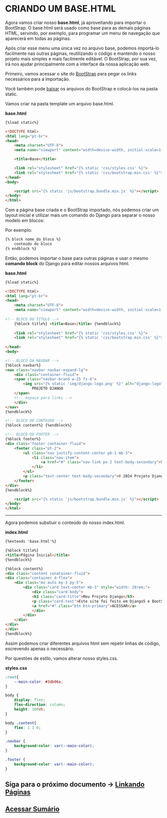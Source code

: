 # CRIANDO UM BASE.HTML
Agora vamos criar nosso **base.html**, já aproveitando para importar o BootStrap. O base.html será usado como base para as demais páginas HTML, servindo, por exemplo, para programar um menu de navegação que aparecerá em todas as páginas. 

Após criar esse menu uma única vez no arquivo base, podemos importá-lo facilmente nas outras páginas, reutilizando o código e mantendo o nosso projeto mais simples e mais facilmente editável. O BootStrap, por sua vez, irá nos ajudar principalmente com a interface da nossa aplicação web.

Primeiro, vamos acessar o site do [BootStrap](https://getbootstrap.com/docs/5.3/getting-started/introduction/) para pegar os links necessários para a importação.

Você também pode [baixar](https://getbootstrap.com/docs/5.3/getting-started/download/) os arquivos do BootStrap e colocá-los na pasta static. 


Vamos criar na pasta template um arquivo base.html.

**base.html**
```html
{%load static%}

<!DOCTYPE html>
<html lang="pt-br">
<head>
    <meta charset="UTF-8">
    <meta name="viewport" content="width=device-width, initial-scale=1.0">

    <title>Base</title>

    <link rel="stylesheet" href="{% static 'css/styles.css' %}">
    <link rel="stylesheet" href="{% static 'css/bootstrap.min.css' %}">
</head>
<body>

    <script src="{% static 'js/bootstrap.bundle.min.js' %}"></script>
</body>
</html>
```

Com a página base criada e o BootStrap importado, nós podemos criar um layout inicial e utilizar mais um comando do Django para separar o nosso modelo em blocos:

Por exemplo:
```html
{% block nome_do_bloco %}
	conteúdo do bloco
{% endblock %}
```
Então, podemos importar o base para outras páginas e usar o mesmo **comando block** do Django para editar nossos arquivos html. 

**base.html**
```html
{%load static%}

<!DOCTYPE html>
<html lang="pt-br">
<head>
    <meta charset="UTF-8">
    <meta name="viewport" content="width=device-width, initial-scale=1.0">
    
<!-- BLOCO DO TITULO -->
    {%block title%} <title>Base</title> {%endblock%}
    
    <link rel="stylesheet" href="{% static 'css/styles.css' %}">
    <link rel="stylesheet" href="{% static 'css/bootstrap.min.css' %}">
    
</head>
<body>

<!-- BLOCO DA NAVBAR -->
{%block navbar%}
<nav class="navbar navbar-expand-lg">
    <div class="container-fluid">
    <span class="navbar-brand w-25 fs-4">
        <img src="{% static 'img/django-logo.png' %}" alt="django-logo" style="width: 10%;">
            PROJETO DJANGO
    </span>
    <!-- espaço para links -->
    </div>
</nav>
{%endblock%}

<!-- BLOCO DO CONTEUDO -->
{%block content%} {%endblock%}

<!-- BLOCO DO FOOTER -->
{%block footer%}
<div class="footer container-fluid">
    <footer class="pt-2">
        <ul class="nav justify-content-center pb-1 mb-3">
            <li class="nav-item">
                <a href="#" class="nav-link px-2 text-body-secondary">Sobre</a>
            </li>
        </ul>
        <p class="text-center text-body-secondary">© 2024 Projeto Django</p>
    </footer>
</div>
{%endblock%}

    <script src="{% static 'js/bootstrap.bundle.min.js' %}"></script>
</body>
</html>
```
---
Agora podemos substiuir o conteúdo do nosso index.html.

**index.html**
```html
{%extends 'base.html'%}

{%block title%}
<title>Página Inicial</title>
{%endblock%}

{%block content%}
<div class="content conatainer-fluid">
<div class="container d-flex">
    <div class="mx-auto my-3 py-5">
        <div class="card text-center mb-3" style="width: 28rem;">
            <div class="card-body">
            <h3 class="card-title">Meu Projeto Django</h3>
            <p class="card-text">Este site foi feito em Django5 e BootStrap.</p>
            <a href="#" class="btn btn-primary">ACESSAR</a>
            </div>
        </div>
    </div>
</div>
</div>
{%endblock%}
```
Assim podemos criar diferentes arquivos html sem repetir linhas de código, escrevendo apenas o necessário.

Por questões de estilo, vamos alterar nosso styles.css.

**styles.css**
```css
:root{
    --main-color: #3db96a;
}

body {
    display: flex;
    flex-direction: column;
    height: 100vh;    
}

body .content{
    flex: 1 1 0;
}

.navbar {
    background-color: var(--main-color);
}

.footer {
    background-color: var(--main-color);
}
```

## Siga para o próximo documento -> [Linkando Páginas](/docs/linkando-paginas.md)
## [Acessar Sumário](../README.md#sumário)